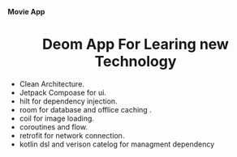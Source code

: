 **Movie App** 
<h1 align="center">Deom App For Learing new Technology </h1>

- Clean Architecture.
- Jetpack Compoase for ui.
- hilt for dependency injection.
- room for database and offlice caching .
- coil for image loading.
- coroutines and flow.
- retrofit for network connection.
- kotlin dsl and verison catelog for managment dependency 
